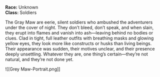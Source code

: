 **Race:** Unknown  
**Class:** Soldiers

The Gray Maw are eerie, silent soldiers who ambushed the adventurers under the cover of night. They don’t bleed, don’t speak, and when slain, they erupt into flames and vanish into ash—leaving behind no bodies or clues. Clad in tight, full leather outfits with breathing masks and glowing yellow eyes, they look more like constructs or husks than living beings. Their appearance was sudden, their motives unclear, and their presence deeply unsettling. Whatever they are, one thing’s certain—they’re not natural, and they’re not done yet.

![[Grey Maw-Portrait.png]]

